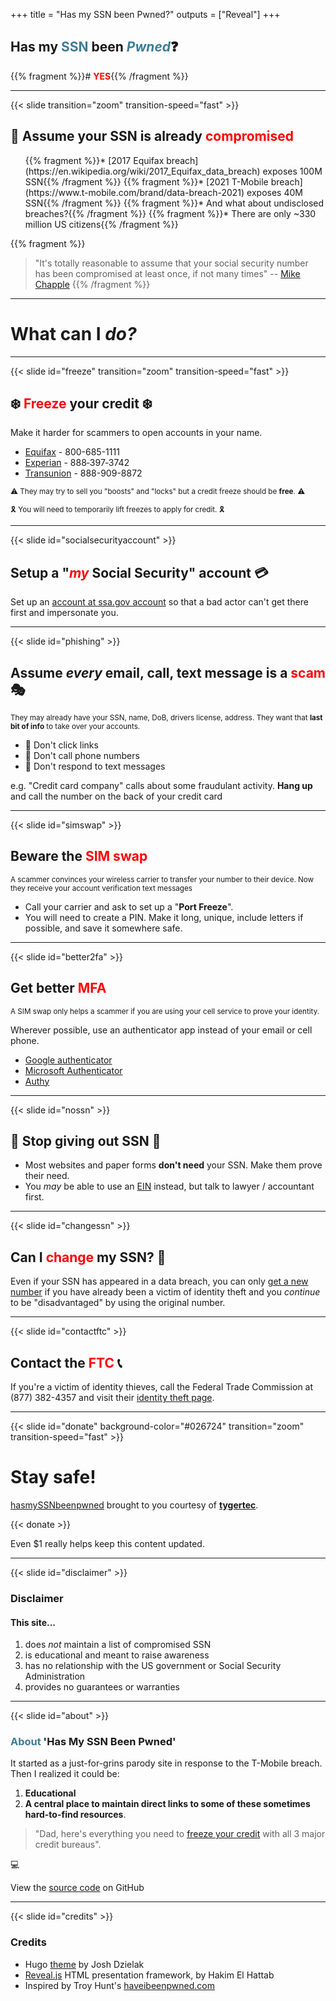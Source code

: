 +++
title = "Has my SSN been Pwned?"
outputs = ["Reveal"]
+++


## Has my <span style="color: #3e7d95;">SSN</span> been <span style="color: #3e7d95; font-style: italic;">Pwned</span>❓

<!-- <img style="border:0; background:none;box-shadow:none;" src="img/hasmyssnbeenpwned.png" alt="Has my SSN been Pwned?"> -->

{{% fragment %}}# <span style="color: red; font-weight: bold;">YES</span>{{% /fragment %}}

---

{{< slide transition="zoom" transition-speed="fast" >}}

## 🤷 Assume your SSN is already <span style="color: red">compromised</span>

<ul>
{{% fragment %}}* [2017 Equifax breach](https://en.wikipedia.org/wiki/2017_Equifax_data_breach) exposes 100M SSN{{% /fragment %}}
{{% fragment %}}* [2021 T-Mobile breach](https://www.t-mobile.com/brand/data-breach-2021) exposes 40M SSN{{% /fragment %}}
{{% fragment %}}* And what about undisclosed breaches?{{% /fragment %}}
{{% fragment %}}* There are only ~330 million US citizens{{% /fragment %}}
</ul>

{{% fragment %}}
> "It's totally reasonable to assume that your social security number has been compromised at least once, if not many times" -- [Mike Chapple](https://www.forbes.com/sites/suzannerowankelleher/2019/08/01/everyones-social-security-number-has-been-compromised-heres-how-to-protect-yourself/?sh=3b2e964a29ac)
{{% /fragment %}}

---

# What can I <span style="font-style: italic;">do?

---

{{< slide id="freeze" transition="zoom" transition-speed="fast" >}}

## ❄️ <span style="color: red;">Freeze</span> your credit ❄️

Make it harder for scammers to open accounts in your name.

* [Equifax](https://my.equifax.com/consumer-registration/UCSC/#/personal-info) - 800-685-1111
* [Experian](https://www.experian.com/freeze/center.html) - 888‑397‑3742
* [Transunion](https://www.transunion.com/credit-freeze) - 888-909-8872

<small>⚠ They may try to sell you "boosts" and "locks" but a credit freeze should be **free**. ⚠</small>

<small>🎗 You will need to temporarily lift freezes to apply for credit. 🎗</small>

---

{{< slide id="socialsecurityaccount" >}}

## Setup a "<span style="color: red; font-style: italic;">my</span> Social Security" account 💳

Set up an [account at ssa.gov account](https://secure.ssa.gov/RIL/SiView.action) so that a bad actor can't get there first and impersonate you.

---

{{< slide id="phishing" >}}

## Assume *every* email, call, text message is a <span style="color: red;">scam</span> 🎭

<small>They may already have your SSN, name, DoB, drivers license, address. They want that **last bit of info** to take over your accounts.</small>

* 📵 Don't click links 
* 📵 Don't call phone numbers
* 📵 Don't respond to text messages

e.g. "Credit card company" calls about some fraudulant activity. **Hang up** and call the number on the back of your credit card

---

{{< slide id="simswap" >}}

## Beware the <span style="color: red">SIM swap</span>

<small>A scammer convinces your wireless carrier to transfer your number to their device. Now they receive your account verification text messages</small>

* Call your carrier and ask to set up a "**Port Freeze**".
* You will need to create a PIN. Make it long, unique, include letters if possible, and save it somewhere safe.

---

{{< slide id="better2fa" >}}

## Get better <span style="color: red">MFA</span>

<small>A SIM swap only helps a scammer if you are using your cell service to prove your identity.</small>

Wherever possible, use an authenticator app instead of your email or cell phone.

* [Google authenticator](https://support.google.com/accounts/answer/1066447)
* [Microsoft Authenticator](https://www.microsoft.com/en-us/security/mobile-authenticator-app)
* [Authy](https://authy.com/)



---

{{< slide id="nossn" >}}

## 🚫 Stop giving out SSN 🚫

* Most websites and paper forms **don't need** your SSN. Make them prove their need.
* You *may* be able to use an [EIN](https://www.irs.gov/businesses/small-businesses-self-employed/how-to-apply-for-an-ein) instead, but talk to lawyer / accountant first.

---

{{< slide id="changessn" >}}

## Can I <span style="color: red">change</span> my SSN? 🤔

Even if your SSN has appeared in a data breach, you can only [get a new number](https://faq.ssa.gov/en-us/Topic/article/KA-02220) if you have already been a victim of identity theft and you *continue* to be "disadvantaged" by using the original number. 


---

{{< slide id="contactftc" >}}

## Contact the <span style="color: red">FTC</span> 📞

If you're a victim of identity thieves, call the Federal Trade Commission at (877) 382-4357 and visit their [identity theft page](https://www.consumer.ftc.gov/features/feature-0014-identity-theft).

---

{{< slide id="donate" background-color="#026724" transition="zoom" transition-speed="fast" >}}

# Stay safe!

[hasmySSNbeenpwned](https://www.hasmyssnbeenpwned.com) brought to you courtesy of **[tygertec](https://www.tygertec.com)**.

{{< donate >}}

Even $1 really helps keep this content updated.

---

{{< slide id="disclaimer" >}}

### Disclaimer
#### This site...

1. does *not* maintain a list of compromised SSN
1. is educational and meant to raise awareness
1. has no relationship with the US government or Social Security Administration
1. provides no guarantees or warranties

---

{{< slide id="about" >}}

### <span style="color:#3e7d95">About</span> 'Has My SSN Been Pwned'

It started as a just-for-grins parody site in response to the T-Mobile breach. Then I realized it could be:

1. **Educational**
2. **A central place to maintain direct links to some of these sometimes hard-to-find resources**.

> "Dad, here's everything you need to [freeze your credit](#/freeze) with all 3 major credit bureaus".

💻

View the [source code](https://github.com/tygerbytes/hasmyssnbeenpwned) on GitHub

---

{{< slide id="credits" >}}

### Credits

* Hugo [theme](https://themes.gohugo.io/themes/reveal-hugo/) by Josh Dzielak
* [Reveal.js](https://revealjs.com/) HTML presentation framework, by Hakim El Hattab
* Inspired by Troy Hunt's [haveibeenpwned.com](https://haveibeenpwned.com)
